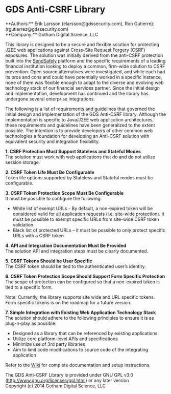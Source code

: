<H1>GDS Anti-CSRF Library</H1>
**Authors:** Erik Larsson (elarsson@gdssecurity.com), Ron Gutierrez (rgutierrez@gdssecurity.com)<BR>
**Company:** Gotham Digital Science, LLC<BR>

This library is designed to be a secure and flexible solution for protecting J2EE web applications against Cross-Site Request Forgery (CSRF) exposures. The solution was initially derived from the anti-CSRF protection built into the <a href="https://www.sendsafely.com/">SendSafely</a> platform and the specific requirements of a leading financial institution looking to deploy a common, firm-wide solution to CSRF prevention. Open source alternatives were investigated, and while each had its pros and cons and could have potentially worked in a specific instance, none of them was flexible enough to adapt to the diverse and evolving web technology stack of our financial services partner. Since the initial design and implementation, development has continued and the library has undergone several enterprise integrations. 

The following is a list of requirements and guidelines that governed the initial design and implementation of the GDS Anti-CSRF library. Although the implementation is specific to Java/J2EE web application architectures, these requirements and guidelines have been generalized to the extent possible. The intention is to provide developers of other common web technologies a foundation for developing an Anti-CSRF solution with equivalent security and integration flexibility.<BR>

**1.	CSRF Protection Must Support Stateless and Stateful Modes**<BR>
The solution must work with web applications that do and do not utilize session storage. 

**2.	CSRF Token Life Must Be Configurable**<BR>
Token life options supported by Stateless and Stateful modes must be configurable.  

**3.	CSRF Token Protection Scope Must Be Configurable**<BR>
It must be possible to configure the following:
<ul>
<li>White list of exempt URLs - By default, a non-expired token will be considered valid for all application requests (i.e. site-wide protection). It must be possible to exempt specific URLs from site-wide CSRF token validation.</li>

<li>Black list of protected URLs – it must be possible to only protect specific URLs with a CSRF token</li>
</ul>

**4.	API and Integration Documentation Must Be Provided**<BR>
The solution API and integration steps must be clearly documented.

**5.	CSRF Tokens Should be User Specific**<BR> 
The CSRF token should be tied to the authenticated user’s identity. 

**6.	CSRF Token Protection Scope Should Support Form Specific Protection**<BR>
The scope of protection can be configured so that a non-expired token is tied to a specific form. 

Note: Currently, the library supports site wide and URL specific tokens.  Form specific tokens is on the roadmap for a future version. 

**7.	Simple Integration with Existing Web Application Technology Stack**<BR> 
The solution should adhere to the following principles to ensure it is as plug-n-play as possible: 

<ul>
<li>Designed as a library that can be referenced by existing applications</li>
<li>Utilize core platform-level APIs and specifications</li> 
<li>Minimize use of 3rd party libraries</li> 
<li>Aim to limit code modifications to source code of the integrating application</li>
</ul>

Refer to the <a href="https://github.com/GDSSecurity/Anti-CSRF-Library/wiki">Wiki</a> for complete documentation and setup instructions.

The GDS Anti-CSRF Library is provided under GNU GPL v3.0 (http://www.gnu.org/licenses/gpl.html) or any later version<BR>
Copyright (c) 2014 Gotham Digital Science, LLC
